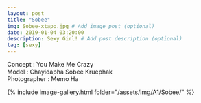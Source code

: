 ```yaml
---
layout: post
title: "Sobee"
img: Sobee-xtapo.jpg # Add image post (optional)
date: 2019-01-04 03:20:00
description: Sexy Girl! # Add post description (optional)
tag: [sexy]
---
```

Concept : You Make Me Crazy  
Model : Chayidapha Sobee Kruephak  
Photographer : Memo Ha  


{% include image-gallery.html folder="/assets/img/A1/Sobee/" %}
